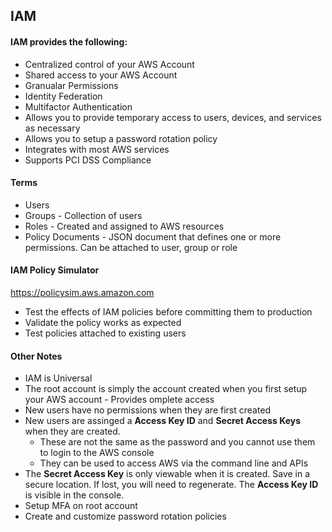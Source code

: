 ## IAM

#### IAM provides the following:

- Centralized control of your AWS Account
- Shared access to your AWS Account
- Granualar Permissions
- Identity Federation
- Multifactor Authentication
- Allows you to provide temporary access to users, devices, and services as necessary
- Allows you to setup a password rotation policy
- Integrates with most AWS services
- Supports PCI DSS Compliance

#### Terms

- Users
- Groups - Collection of users
- Roles - Created and assigned to AWS resources
- Policy Documents - JSON document that defines one or more permissions.  Can be attached to user, group or role

#### IAM Policy Simulator
https://policysim.aws.amazon.com

- Test the effects of IAM policies before committing them to production
- Validate the policy works as expected
- Test policies attached to existing users

#### Other Notes
- IAM is Universal
- The root account is simply the account created when you first setup your AWS account - Provides omplete access
- New users have no permissions when they are first created
- New users are assinged a **Access Key ID**  and **Secret Access Keys** when they are created.
    - These are not the same as the password and you cannot use them to login to the AWS console
    - They can be used to access AWS via the command line and APIs
- The **Secret Access Key** is only viewable when it is created.  Save in a secure location.  If lost, you will need to regenerate.  The **Access Key ID** is visible in the console.
- Setup MFA on root account
- Create and customize password rotation policies